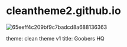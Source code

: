 # cleantheme2.github.io
![65eeff4c209bf9c7badcd8a688136363](https://github.com/user-attachments/assets/9477980a-d010-41fd-bcc3-745024e21e2e)

theme: clean theme v1
title: Goobers HQ
